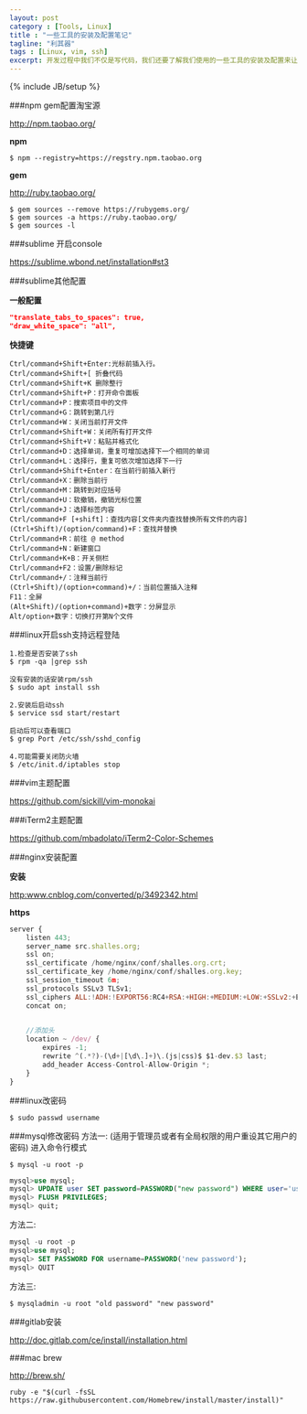 ```yaml
---
layout: post
category : [Tools, Linux]
title : "一些工具的安装及配置笔记"
tagline: "利其器"
tags : [Linux, vim, ssh]
excerpt: 开发过程中我们不仅是写代码，我们还要了解我们使用的一些工具的安装及配置来让我们更愉快的开发。
---
```

{% include JB/setup %}

###npm gem配置淘宝源

[ http://npm.taobao.org/ ](http://npm.taobao.org/)

**npm**

```
$ npm --registry=https://regstry.npm.taobao.org
```
**gem**

[ http://ruby.taobao.org/ ](http://ruby.taobao.org/)

```
$ gem sources --remove https://rubygems.org/
$ gem sources -a https://ruby.taobao.org/
$ gem sources -l
```

###sublime 开启console


[ https://sublime.wbond.net/installation#st3 ](https://sublime.wbond.net/installation#st3)


###sublime其他配置

**一般配置**

```json
"translate_tabs_to_spaces": true,
"draw_white_space": "all",
```

**快捷键**

```
Ctrl/command+Shift+Enter:光标前插入行。
Ctrl/command+Shift+[ 折叠代码
Ctrl/command+Shift+K 删除整行
Ctrl/command+Shift+P：打开命令面板
Ctrl/command+P：搜索项目中的文件
Ctrl/command+G：跳转到第几行
Ctrl/command+W：关闭当前打开文件
Ctrl/command+Shift+W：关闭所有打开文件
Ctrl/command+Shift+V：粘贴并格式化
Ctrl/command+D：选择单词，重复可增加选择下一个相同的单词
Ctrl/command+L：选择行，重复可依次增加选择下一行
Ctrl/command+Shift+Enter：在当前行前插入新行
Ctrl/command+X：删除当前行
Ctrl/command+M：跳转到对应括号
Ctrl/command+U：软撤销，撤销光标位置
Ctrl/command+J：选择标签内容
Ctrl/command+F [+shift]：查找内容[文件夹内查找替换所有文件的内容]
(Ctrl+Shift)/(option/command)+F：查找并替换
Ctrl/command+R：前往 @ method
Ctrl/command+N：新建窗口
Ctrl/command+K+B：开关侧栏
Ctrl/command+F2：设置/删除标记
Ctrl/command+/：注释当前行
(Ctrl+Shift)/(option+command)+/：当前位置插入注释
F11：全屏
(Alt+Shift)/(option+command)+数字：分屏显示
Alt/option+数字：切换打开第N个文件
```

###linux开启ssh支持远程登陆

```
1.检查是否安装了ssh 
$ rpm -qa |grep ssh

没有安装的话安装rpm/ssh
$ sudo apt install ssh

2.安装后启动ssh
$ service ssd start/restart

启动后可以查看端口
$ grep Port /etc/ssh/sshd_config

4.可能需要关闭防火墙
$ /etc/init.d/iptables stop

```

###vim主题配置

[ https://github.com/sickill/vim-monokai ](https://github.com/sickill/vim-monokai)

###iTerm2主题配置

[ https://github.com/mbadolato/iTerm2-Color-Schemes ](https://github.com/mbadolato/iTerm2-Color-Schemes)

###nginx安装配置

**安装**

[ http:www.cnblog.com/converted/p/3492342.html ](http:www.cnblog.com/converted/p/3492342.html)

**https**

```js
server { 
    listen 443; 
    server_name src.shalles.org; 
    ssl on; 
    ssl_certificate /home/nginx/conf/shalles.org.crt; 
    ssl_certificate_key /home/nginx/conf/shalles.org.key; 
    ssl_session_timeout 6m; 
    ssl_protocols SSLv3 TLSv1; 
    ssl_ciphers ALL:!ADH:!EXPORT56:RC4+RSA:+HIGH:+MEDIUM:+LOW:+SSLv2:+EXP; ssl_prefer_server_ciphers on; 
    concat on; 

    
    //添加头
    location ~ /dev/ { 
        expires -1; 
        rewrite ^(.*?)-(\d+|[\d\.]+)\.(js|css)$ $1-dev.$3 last; 
        add_header Access-Control-Allow-Origin *; 
    }
}
```

###linux改密码

```
$ sudo passwd username
```

###mysql修改密码
方法一: 
(适用于管理员或者有全局权限的用户重设其它用户的密码)
进入命令行模式

```
$ mysql -u root -p
```

```sql
mysql>use mysql;
mysql> UPDATE user SET password=PASSWORD("new password") WHERE user='username';
mysql> FLUSH PRIVILEGES;
mysql> quit;
```

方法二:

```sql
mysql -u root -p 
mysql>use mysql; 
mysql> SET PASSWORD FOR username=PASSWORD('new password');
mysql> QUIT
```
 
 方法三:

```
$ mysqladmin -u root "old password" "new password"
```

###gitlab安装

[ http://doc.gitlab.com/ce/install/installation.html ](http://doc.gitlab.com/ce/install/installation.html)

###mac brew

[ http://brew.sh/ ](http://brew.sh/)

```
ruby -e "$(curl -fsSL https://raw.githubusercontent.com/Homebrew/install/master/install)"
```